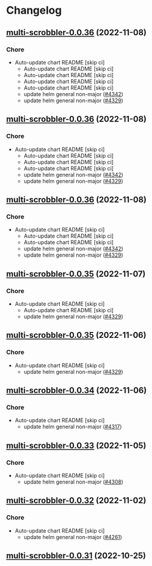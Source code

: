 # Changelog



## [multi-scrobbler-0.0.36](https://github.com/truecharts/charts/compare/multi-scrobbler-0.0.34...multi-scrobbler-0.0.36) (2022-11-08)

### Chore

- Auto-update chart README [skip ci]
  - Auto-update chart README [skip ci]
  - Auto-update chart README [skip ci]
  - Auto-update chart README [skip ci]
  - Auto-update chart README [skip ci]
  - update helm general non-major ([#4342](https://github.com/truecharts/charts/issues/4342))
  - update helm general non-major ([#4329](https://github.com/truecharts/charts/issues/4329))




## [multi-scrobbler-0.0.36](https://github.com/truecharts/charts/compare/multi-scrobbler-0.0.34...multi-scrobbler-0.0.36) (2022-11-08)

### Chore

- Auto-update chart README [skip ci]
  - Auto-update chart README [skip ci]
  - Auto-update chart README [skip ci]
  - Auto-update chart README [skip ci]
  - update helm general non-major ([#4342](https://github.com/truecharts/charts/issues/4342))
  - update helm general non-major ([#4329](https://github.com/truecharts/charts/issues/4329))




## [multi-scrobbler-0.0.36](https://github.com/truecharts/charts/compare/multi-scrobbler-0.0.34...multi-scrobbler-0.0.36) (2022-11-08)

### Chore

- Auto-update chart README [skip ci]
  - Auto-update chart README [skip ci]
  - Auto-update chart README [skip ci]
  - update helm general non-major ([#4342](https://github.com/truecharts/charts/issues/4342))
  - update helm general non-major ([#4329](https://github.com/truecharts/charts/issues/4329))




## [multi-scrobbler-0.0.35](https://github.com/truecharts/charts/compare/multi-scrobbler-0.0.34...multi-scrobbler-0.0.35) (2022-11-07)

### Chore

- Auto-update chart README [skip ci]
  - Auto-update chart README [skip ci]
  - update helm general non-major ([#4329](https://github.com/truecharts/charts/issues/4329))




## [multi-scrobbler-0.0.35](https://github.com/truecharts/charts/compare/multi-scrobbler-0.0.34...multi-scrobbler-0.0.35) (2022-11-06)

### Chore

- Auto-update chart README [skip ci]
  - update helm general non-major ([#4329](https://github.com/truecharts/charts/issues/4329))




## [multi-scrobbler-0.0.34](https://github.com/truecharts/charts/compare/multi-scrobbler-0.0.33...multi-scrobbler-0.0.34) (2022-11-06)

### Chore

- Auto-update chart README [skip ci]
  - update helm general non-major ([#4317](https://github.com/truecharts/charts/issues/4317))




## [multi-scrobbler-0.0.33](https://github.com/truecharts/charts/compare/multi-scrobbler-0.0.32...multi-scrobbler-0.0.33) (2022-11-05)

### Chore

- Auto-update chart README [skip ci]
  - update helm general non-major ([#4308](https://github.com/truecharts/charts/issues/4308))




## [multi-scrobbler-0.0.32](https://github.com/truecharts/charts/compare/multi-scrobbler-0.0.31...multi-scrobbler-0.0.32) (2022-11-02)

### Chore

- Auto-update chart README [skip ci]
  - update helm general non-major ([#4261](https://github.com/truecharts/charts/issues/4261))




## [multi-scrobbler-0.0.31](https://github.com/truecharts/charts/compare/multi-scrobbler-0.0.30...multi-scrobbler-0.0.31) (2022-10-25)


